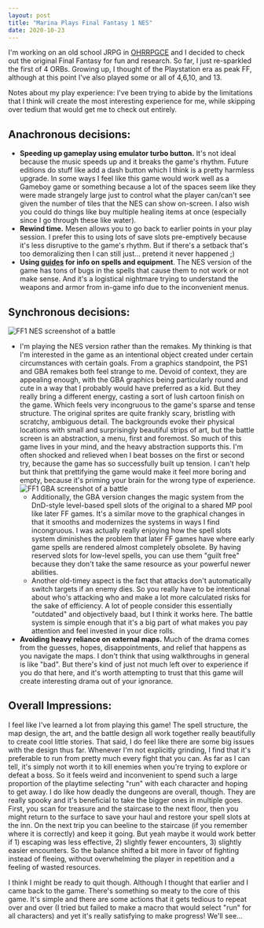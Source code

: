 ```yaml
---
layout: post
title: "Marina Plays Final Fantasy 1 NES"
date: 2020-10-23
---
```


I'm working on an old school JRPG in [OHRRPGCE](https://rpg.hamsterrepublic.com/ohrrpgce/Main_Page) and I decided to check out the original Final Fantasy for fun and research. So far, I just re-sparkled the first of 4 ORBs. Growing up, I thought of the Playstation era as peak FF, although at this point I've also played some or all of 4,6,10, and 13.

Notes about my play experience:
I've been trying to abide by the limitations that I think will create the most interesting experience for me, while skipping over tedium that would get me to check out entirely.

## Anachronous decisions:
* **Speeding up gameplay using emulator turbo button.** It's not ideal because the music speeds up and it breaks the game's rhythm. Future editions do stuff like add a dash button which I think is a pretty harmless upgrade. In some ways I feel like this game would work well as a Gameboy game or something because a lot of the spaces seem like they were made strangely large just to control what the player can/can't see given the number of tiles that the NES can show on-screen. I also wish you could do things like buy multiple healing items at once (especially since I go through these like water).
* **Rewind time.** Mesen allows you to go back to earlier points in your play session. I prefer this to using lots of save slots pre-emptively because it's less disruptive to the game's rhythm. But if there's a setback that's too demoralizing then I can still just... pretend it never happened ;)
* **Using [guides](https://guides.gamercorner.net/ff/spells/) for info on spells and equipment**. The NES version of the game has tons of bugs in the spells that cause them to not work or not make sense. And it's a logistical nightmare trying to understand the weapons and armor from in-game info due to the inconvenient menus.

## Synchronous decisions:
![FF1 NES screenshot of a battle](/respondrate/images/FF1nes.png "FF1 nes battle")
* I'm playing the NES version rather than the remakes. My thinking is that I'm interested in the game as an intentional object created under certain circumstances with certain goals. From a graphics standpoint, the PS1 and GBA remakes both feel strange to me. Devoid of context, they are appealing enough, with the GBA graphics being particularly round and cute in a way that I probably would have preferred as a kid. But they really bring a different energy, casting a sort of lush cartoon finish on the game. Which feels very incongruous to the game's sparse and tense structure. The original sprites are quite frankly scary, bristling with scratchy, ambiguous detail. The backgrounds evoke their physical locations with small and surprisingly beautiful strips of art, but the battle screen is an abstraction, a menu, first and foremost. So much of this game lives in your mind, and the heavy abstraction supports this. I'm often shocked and relieved when I beat bosses on the first or second try, because the game has so successfully built up tension. I can't help but think that prettifying the game would make it feel more boring and empty, because it's priming your brain for the wrong type of experience.
![FF1 GBA screenshot of a battle](/respondrate/images/FF1gba.png "FF1 GBA battle") 
	* Additionally, the GBA version changes the magic system from the DnD-style level-based spell slots of the original to a shared MP pool like later FF games. It's a similar move to the graphical changes in that it smooths and modernizes the systems in ways I find incongruous. I was actually really enjoying how the spell slots system diminishes the problem that later FF games have where early game spells are rendered almost completely obsolete. By having reserved slots for low-level spells, you can use them "guilt free" because they don't take the same resource as your powerful newer abilities. 
	* Another old-timey aspect is the fact that attacks don't automatically switch targets if an enemy dies. So you really have to be intentional about who's attacking who and make a lot more calculated risks for the sake of efficiency. A lot of people consider this essentially "outdated" and objectively baad, but I think it works here. The battle system is simple enough that it's a big part of what makes you pay attention and feel invested in your dice rolls. 
* **Avoiding heavy reliance on external maps.** Much of the drama comes from the guesses, hopes, disappointments, and relief that happens as you navigate the maps. I don't think that using walkthroughs in general is like "bad". But there's kind of just not much left over to experience if you do that here, and it's worth attempting to trust that this game will create interesting drama out of your ignorance.

## Overall Impressions:
I feel like I've learned a lot from playing this game! The spell structure, the map design, the art, and the battle design all work together really beautifully to create cool little stories. That said, I do feel like there are some big issues with the design thus far. Whenever I'm not explicitly grinding, I find that it's preferable to run from pretty much every fight that you can. As far as I can tell, it's simply not worth it to kill enemies when you're trying to explore or defeat a boss. So it feels weird and inconvenient to spend such a large proportion of the playtime selecting "run" with each character and hoping to get away. I do like how deadly the dungeons are overall, though. They are really spooky and it's beneficial to take the bigger ones in multiple goes. First, you scan for treasure and the staircase to the next floor, then you might return to the surface to save your haul and restore your spell slots at the inn. On the next trip you can beeline to the staircase (if you remember where it is correctly) and keep it going. But yeah maybe it would work better if 1) escaping was less effective, 2) slightly fewer encounters, 3) slightly easier encounters. So the balance shifted a bit more in favor of fighting instead of fleeing, without overwhelming the player in repetition and a feeling of wasted resources. 

I think I might be ready to quit though. Although I thought that earlier and I came back to the game. There's something so meaty to the core of this game. It's simple and there are some actions that it gets tedious to repeat over and over (I tried but failed to make a macro that would select "run" for all characters) and yet it's really satisfying to make progress! We'll see...